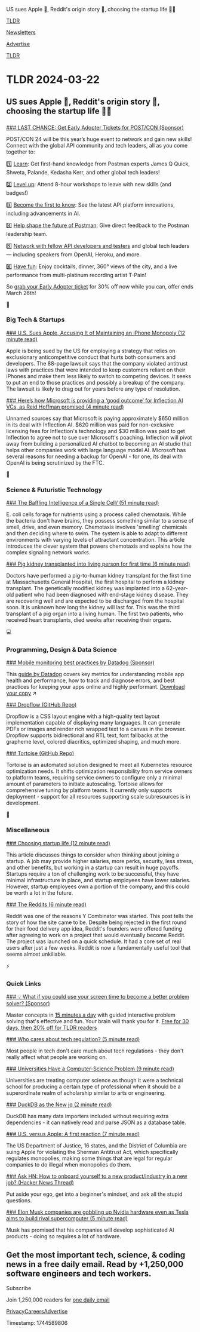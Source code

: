 US sues Apple 📱, Reddit's origin story 👾, choosing the startup life 👨‍💻

[TLDR](/)

[Newsletters](/newsletters)

[Advertise](https://advertise.tldr.tech/)

[TLDR](/)

# TLDR 2024-03-22

## US sues Apple 📱, Reddit's origin story 👾, choosing the startup life 👨‍💻

### 

[### LAST CHANCE: Get Early Adopter Tickets for POST/CON (Sponsor)](https://www.postman.com/postcon/?utm_source=tldr&amp;utm_medium=email&amp;utm_campaign=q1-newsletter-sponsorships&amp;utm_term=march222024&amp;utm_content=cta)

POST/CON 24 will be this year’s huge event to network and gain new skills! Connect with the global API community and tech leaders, all as you come together to:

1️⃣ [Learn](https://www.postman.com/postcon/?utm_source=tldr&utm_medium=email&utm_campaign=q1-newsletter-sponsorships&utm_term=march222024&utm_content=reason-1): Get first-hand knowledge from Postman experts James Q Quick, Shweta, Palande, Kedasha Kerr, and other global tech leaders!

2️⃣ [Level up](https://www.postman.com/postcon/?utm_source=tldr&utm_medium=email&utm_campaign=q1-newsletter-sponsorships&utm_term=march222024&utm_content=reason-2): Attend 8-hour workshops to leave with new skills (and badges!)

3️⃣ [Become the first to know](https://www.postman.com/postcon/?utm_source=tldr&utm_medium=email&utm_campaign=q1-newsletter-sponsorships&utm_term=march222024&utm_content=reason-3): See the latest API platform innovations, including advancements in AI.

4️⃣ [Help shape the future of Postman](https://www.postman.com/postcon/?utm_source=tldr&utm_medium=email&utm_campaign=q1-newsletter-sponsorships&utm_term=march222024&utm_content=reason-4): Give direct feedback to the Postman leadership team.

5️⃣ [Network with fellow API developers and testers](https://www.postman.com/postcon/?utm_source=tldr&utm_medium=email&utm_campaign=q1-newsletter-sponsorships&utm_term=march222024&utm_content=reason-5) and global tech leaders — including speakers from OpenAI, Heroku, and more.

6️⃣ [Have fun](https://www.postman.com/postcon/?utm_source=tldr&utm_medium=email&utm_campaign=q1-newsletter-sponsorships&utm_term=march212024&utm_content=reason-6): Enjoy cocktails, dinner, 360° views of the city, and a live performance from multi-platinum recording artist T-Pain!

So [grab your Early Adopter ticket](https://postcon.postman.com/xPoYy3?utm_source=tldr&utm_medium=email&utm_campaign=q1-newsletter-sponsorships&utm_term=march222024&utm_content=cta) for 30% off now while you can, offer ends March 26th!

📱

### Big Tech & Startups

[### U.S. Sues Apple, Accusing It of Maintaining an iPhone Monopoly (12 minute read)](https://www.nytimes.com/2024/03/21/technology/apple-doj-lawsuit-antitrust.html?ugrp=u&amp;unlocked_article_code=1.ek0.0fRF.C1pyqxqK98p6&amp;smid=url-share&amp;utm_source=tldrnewsletter)

Apple is being sued by the US for employing a strategy that relies on exclusionary anticompetitive conduct that hurts both consumers and developers. The 88-page lawsuit says that the company violated antitrust laws with practices that were intended to keep customers reliant on their iPhones and make them less likely to switch to competing devices. It seeks to put an end to those practices and possibly a breakup of the company. The lawsuit is likely to drag out for years before any type of resolution.

[### Here’s how Microsoft is providing a ‘good outcome’ for Inflection AI VCs, as Reid Hoffman promised (4 minute read)](https://techcrunch.com/2024/03/21/microsoft-inflection-ai-investors-reid-hoffman-bill-gates/?utm_source=tldrnewsletter)

Unnamed sources say that Microsoft is paying approximately $650 million in its deal with Inflection AI. $620 million was paid for non-exclusive licensing fees for Inflection's technology and $30 million was paid to get Inflection to agree not to sue over Microsoft's poaching. Inflection will pivot away from building a personalized AI chatbot to becoming an AI studio that helps other companies work with large language model AI. Microsoft has several reasons for needing a backup for OpenAI - for one, its deal with OpenAI is being scrutinized by the FTC.

🚀

### Science & Futuristic Technology

[### The Baffling Intelligence of a Single Cell/ (51 minute read)](https://jsomers.net/e-coli-chemotaxis/?utm_source=tldrnewsletter)

E. coli cells forage for nutrients using a process called chemotaxis. While the bacteria don't have brains, they possess something similar to a sense of smell, drive, and even memory. Chemotaxis involves 'smelling' chemicals and then deciding where to swim. The system is able to adapt to different environments with varying levels of attractant concentration. This article introduces the clever system that powers chemotaxis and explains how the complex signaling network works.

[### Pig kidney transplanted into living person for first time (6 minute read)](https://www.cnn.com/2024/03/21/health/pig-kidney-transplant-living-person/index.html?utm_source=tldrnewsletter)

Doctors have performed a pig-to-human kidney transplant for the first time at Massachusetts General Hospital, the first hospital to perform a kidney transplant. The genetically modified kidney was implanted into a 62-year-old patient who had been diagnosed with end-stage kidney disease. They are recovering well and are expected to be discharged from the hospital soon. It is unknown how long the kidney will last for. This was the third transplant of a pig organ into a living human. The first two patients, who received heart transplants, died weeks after receiving their organs.

💻

### Programming, Design & Data Science

[### Mobile monitoring best practices by Datadog (Sponsor)](https://www.datadoghq.com/resources/mobile-monitoring-best-practices/?utm_source=tldrnewsletter&amp;utm_medium=newsletter&amp;utm_campaign=dg-apm-ww-mobilemonitoring-bestpractices-tldr)

This [guide by Datadog](https://www.datadoghq.com/resources/mobile-monitoring-best-practices/?utm_source=tldrnewsletter&utm_medium=newsletter&utm_campaign=dg-apm-ww-mobilemonitoring-bestpractices-tldr) covers key metrics for understanding mobile app health and performance, how to track and diagnose errors, and best practices for keeping your apps online and highly performant. [Download your copy](https://www.datadoghq.com/resources/mobile-monitoring-best-practices/?utm_source=tldrnewsletter&utm_medium=newsletter&utm_campaign=dg-apm-ww-mobilemonitoring-bestpractices-tldr) ↗️

[### Dropflow (GitHub Repo)](https://github.com/chearon/dropflow?utm_source=tldrnewsletter)

Dropflow is a CSS layout engine with a high-quality text layout implementation capable of displaying many languages. It can generate PDFs or images and render rich wrapped text to a canvas in the browser. Dropflow supports bidirectional and RTL text, font fallbacks at the grapheme level, colored diacritics, optimized shaping, and much more.

[### Tortoise (GitHub Repo)](https://github.com/mercari/tortoise?utm_source=tldrnewsletter)

Tortoise is an automated solution designed to meet all Kubernetes resource optimization needs. It shifts optimization responsibility from service owners to platform teams, requiring service owners to configure only a minimal amount of parameters to initiate autoscaling. Tortoise allows for comprehensive tuning by platform teams. It currently only supports deployment - support for all resources supporting scale subresources is in development.

🎁

### Miscellaneous

[### Choosing startup life (12 minute read)](https://mirror.xyz/brunny.eth/CyjJBx4Vee-IJGyu52WNI93umtnX0LwtksFn3S3VSdI?utm_source=tldrnewsletter)

This article discusses things to consider when thinking about joining a startup. A job may provide higher salaries, more perks, security, less stress, and other benefits, but working in a startup can result in huge payoffs. Startups require a ton of challenging work to be successful, they have minimal infrastructure in place, and startup employees have lower salaries. However, startup employees own a portion of the company, and this could be worth a lot in the future.

[### The Reddits (6 minute read)](https://www.ycombinator.com/blog/the-reddits?utm_source=tldrnewsletter)

Reddit was one of the reasons Y Combinator was started. This post tells the story of how the site came to be. Despite being rejected in the first round for their food delivery app idea, Reddit's founders were offered funding after agreeing to work on a project that would eventually become Reddit. The project was launched on a quick schedule. It had a core set of real users after just a few weeks. Reddit is now a fundamentally useful tool that seems almost unkillable.

⚡

### Quick Links

[### 💡 What if you could use your screen time to become a better problem solver? (Sponsor)](https://brilliant.org/?utm_medium=sponsor&amp;utm_source=newsletter&amp;utm_campaign=tldrtech_220324)

Master concepts in [15 minutes a day](https://brilliant.org/?utm_medium=sponsor&utm_source=newsletter&utm_campaign=tldrtech_220324) with guided interactive problem solving that's effective and fun. Your brain will thank you for it. [Free for 30 days, then 20% off for TLDR readers](https://brilliant.org/?utm_medium=sponsor&utm_source=newsletter&utm_campaign=tldrtech_220324)

[### Who cares about tech regulation? (5 minute read)](https://bit.ly/491hpio)

Most people in tech don't care much about tech regulations - they don't really affect what people are working on.

[### Universities Have a Computer-Science Problem (9 minute read)](https://www.msn.com/en-us/money/careers/universities-have-a-computer-science-problem/ar-BB1kaK1d?utm_source=tldrnewsletter)

Universities are treating computer science as though it were a technical school for producing a certain type of professional when it should be a superordinate realm of scholarship similar to arts or engineering.

[### DuckDB as the New jq (2 minute read)](https://www.pgrs.net/2024/03/21/duckdb-as-the-new-jq/?utm_source=tldrnewsletter)

DuckDB has many data importers included without requiring extra dependencies - it can natively read and parse JSON as a database table.

[### U.S. versus Apple: A first reaction (7 minute read)](https://sixcolors.com/post/2024/03/u-s-versus-apple-a-first-reaction/?utm_source=tldrnewsletter)

The US Department of Justice, 16 states, and the District of Columbia are suing Apple for violating the Sherman Antitrust Act, which specifically regulates monopolies, making some things that are legal for regular companies to do illegal when monopolies do them.

[### Ask HN: How to onboard yourself to a new product/industry in a new job? (Hacker News Thread)](https://news.ycombinator.com/item?id=39777223&amp;utm_source=tldrnewsletter)

Put aside your ego, get into a beginner's mindset, and ask all the stupid questions.

[### Elon Musk companies are gobbling up Nvidia hardware even as Tesla aims to build rival supercomputer (5 minute read)](https://www.cnbc.com/2024/03/21/elon-musk-buying-nvidia-hardware-even-as-tesla-aims-to-build-ai-rival.html?utm_source=tldrnewsletter)

Musk has promised that his companies will develop sophisticated AI products - doing so requires a lot of hardware.

## Get the most important tech, science, & coding news in a free daily email. Read by +1,250,000 software engineers and tech workers.

Subscribe

Join 1,250,000 readers for [one daily email](/api/latest/tech)

[Privacy](/privacy)[Careers](https://jobs.ashbyhq.com/tldr.tech)[Advertise](/tech/advertise)

Timestamp: 1744589806